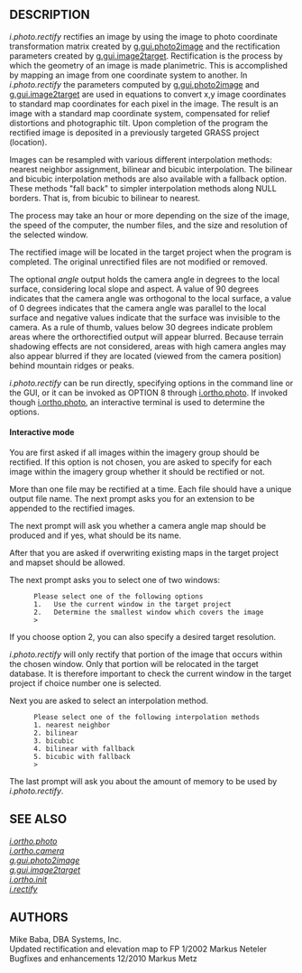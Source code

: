 ## DESCRIPTION

*i.photo.rectify* rectifies an image by using the image to photo
coordinate transformation matrix created by
[g.gui.photo2image](g.gui.photo2image.html) and the rectification
parameters created by [g.gui.image2target](g.gui.image2target.html).
Rectification is the process by which the geometry of an image is made
planimetric. This is accomplished by mapping an image from one
coordinate system to another. In *i.photo.rectify* the parameters
computed by [g.gui.photo2image](g.gui.photo2image.html) and
[g.gui.image2target](g.gui.image2target.html) are used in equations to
convert x,y image coordinates to standard map coordinates for each pixel
in the image. The result is an image with a standard map coordinate
system, compensated for relief distortions and photographic tilt. Upon
completion of the program the rectified image is deposited in a
previously targeted GRASS project (location).

Images can be resampled with various different interpolation methods:
nearest neighbor assignment, bilinear and bicubic interpolation. The
bilinear and bicubic interpolation methods are also available with a
fallback option. These methods \"fall back\" to simpler interpolation
methods along NULL borders. That is, from bicubic to bilinear to
nearest.

The process may take an hour or more depending on the size of the image,
the speed of the computer, the number files, and the size and resolution
of the selected window.

The rectified image will be located in the target project when the
program is completed. The original unrectified files are not modified or
removed.

The optional *angle* output holds the camera angle in degrees to the
local surface, considering local slope and aspect. A value of 90 degrees
indicates that the camera angle was orthogonal to the local surface, a
value of 0 degrees indicates that the camera angle was parallel to the
local surface and negative values indicate that the surface was
invisible to the camera. As a rule of thumb, values below 30 degrees
indicate problem areas where the orthorectified output will appear
blurred. Because terrain shadowing effects are not considered, areas
with high camera angles may also appear blurred if they are located
(viewed from the camera position) behind mountain ridges or peaks.

*i.photo.rectify* can be run directly, specifying options in the command
line or the GUI, or it can be invoked as OPTION 8 through
[i.ortho.photo](i.ortho.photo.html). If invoked though
[i.ortho.photo](i.ortho.photo.html), an interactive terminal is used to
determine the options.

#### Interactive mode

You are first asked if all images within the imagery group should be
rectified. If this option is not chosen, you are asked to specify for
each image within the imagery group whether it should be rectified or
not.

More than one file may be rectified at a time. Each file should have a
unique output file name. The next prompt asks you for an extension to be
appended to the rectified images.

The next prompt will ask you whether a camera angle map should be
produced and if yes, what should be its name.

After that you are asked if overwriting existing maps in the target
project and mapset should be allowed.

The next prompt asks you to select one of two windows:

          Please select one of the following options
          1.   Use the current window in the target project
          2.   Determine the smallest window which covers the image
          >

If you choose option 2, you can also specify a desired target
resolution.

*i.photo.rectify* will only rectify that portion of the image that
occurs within the chosen window. Only that portion will be relocated in
the target database. It is therefore important to check the current
window in the target project if choice number one is selected.

Next you are asked to select an interpolation method.

          Please select one of the following interpolation methods
          1. nearest neighbor
          2. bilinear
          3. bicubic
          4. bilinear with fallback
          5. bicubic with fallback
          >

The last prompt will ask you about the amount of memory to be used by
*i.photo.rectify*.

## SEE ALSO

*[i.ortho.photo](i.ortho.photo.html)\
[i.ortho.camera](i.ortho.camera.html)\
[g.gui.photo2image](g.gui.photo2image.html)\
[g.gui.image2target](g.gui.image2target.html)\
[i.ortho.init](i.ortho.init.html)\
[i.rectify](i.rectify.html)*

## AUTHORS

Mike Baba, DBA Systems, Inc.\
Updated rectification and elevation map to FP 1/2002 Markus Neteler\
Bugfixes and enhancements 12/2010 Markus Metz

